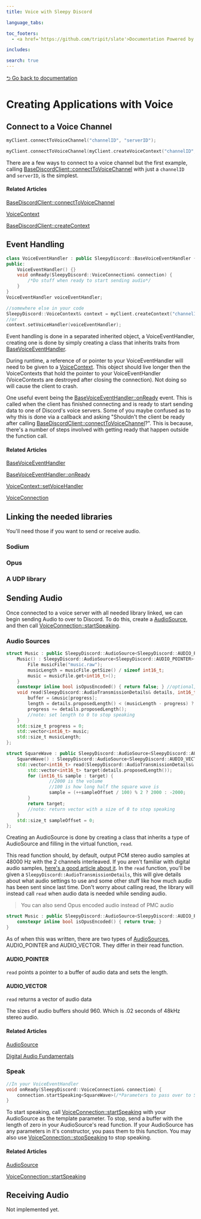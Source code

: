 ```yaml
---
title: Voice with Sleepy Discord

language_tabs:

toc_footers:
  - <a href='https://github.com/tripit/slate'>Documentation Powered by Slate</a>

includes:

search: true
---
```

[⮌ Go back to documentation](documentation.html)

# Creating Applications with Voice

## Connect to a Voice Channel

```cpp
myClient.connectToVoiceChannel("channelID", "serverID");
```

```cpp
myClient.connectToVoiceChannel(myClient.createVoiceContext("channelID", "serverID", nullptr));
```

There are a few ways to connect to a voice channel but the first example, calling [BaseDiscordClient::connectToVoiceChannel](documentation.html#connecttovoicechannel) with just a ``channelID`` and ``serverID``, is the simplest.

#### Related Articles
[BaseDiscordClient::connectToVoiceChannel](documentation.html#connecttovoicechannel)

[VoiceContext](documentation.html#voicecontext)

[BaseDiscordClient::createContext](documentation.html#createvoicecontext)

## Event Handling
```cpp
class VoiceEventHandler : public SleepyDiscord::BaseVoiceEventHandler {
public:
	VoiceEventHandler() {}
	void onReady(SleepyDiscord::VoiceConnection& connection) {
		/*Do stuff when ready to start sending audio*/
	}
}
VoiceEventHandler voiceEventHandler;

//somewhere else in your code
SleepyDiscord::VoiceContext& context = myClient.createContext("channelID", "serverID", voiceEventHandler);
//or
context.setVoiceHandler(voiceEventHandler);
```

Event handling is done in a separated inherited object, a VoiceEventHandler, creating one is done by simply creating a class that inherits traits from [BaseVoiceEventHandler](documentation.html#basevoiceeventhandler).

During runtime, a reference of or pointer to your VoiceEventHandler will need to be given to a [VoiceContext](documentation.html#voicecontext). This object should live longer then the VoiceContexts that hold the pointer to your VoiceEventHandler (VoiceContexts are destroyed after closing the connection). Not doing so will cause the client to crash.

One useful event being the [BaseVoiceEventHandler::onReady]() event. This is called when the client has finished connecting and is ready to start sending data to one of Discord's voice servers. Some of you maybe confused as to why this is done via a callback and asking "Shouldn't the client be ready after calling [BaseDiscordClient::connectToVoiceChannel](documentation.html#connecttovoicechannel)?". This is because, there's a number of steps involved with getting ready that happen outside the function call.

#### Related Articles
[BaseVoiceEventHandler](documentation.html#basevoiceeventhandler)

[BaseVoiceEventHandler::onReady]()

[VoiceContext::setVoiceHandler](documentation.html#setvoicehandler)

[VoiceConnection](documentation.html#voiceconnection)

## Linking the needed libraries

You'll need those if you want to send or receive audio.

### Sodium

### Opus

### A UDP library

## Sending Audio

Once connected to a voice server with all needed library linked, we can begin sending Audio to over to Discord. To do this, create a [AudioSource](documentation.html#audiosource), and then call [VoiceConnection::startSpeaking](documentation.html#startspeaking).

### Audio Sources
```cpp
struct Music : public SleepyDiscord::AudioSource<SleepyDiscord::AUDIO_POINTER> {
	Music() : SleepyDiscord::AudioSource<SleepyDiscord::AUDIO_POINTER>() {
		File musicFile("music.raw");
		musicLength = musicFile.getSize() / sizeof int16_t;
		music = musicFile.get<int16_t>();
	}
	constexpr inline bool isOpusEncoded() { return false; } //optional, will be false by default
	void read(SleepyDiscord::AudioTransmissionDetails& details, int16_t*& buffer, std::size_t& length) {
		buffer = &music[progress];
		length = details.proposedLength() < (musicLength - progress) ? details.proposedLength() : 0;
		progress += details.proposedLength();
		//note: set length to 0 to stop speaking
	}
	std::size_t progress = 0;
	std::vector<int16_t> music;
	std::size_t musicLength;
};
```

```cpp
struct SquareWave : public SleepyDiscord::AudioSource<SleepyDiscord::AUDIO_VECTOR> {
	SquareWave() : SleepyDiscord::AudioSource<SleepyDiscord::AUDIO_VECTOR>(), sampleOffset(0) {}
	std::vector<int16_t> read(SleepyDiscord::AudioTransmissionDetails& details) {
		std::vector<int16_t> target(details.proposedLength());
		for (int16_t& sample : target) {
				//2000 is the volume
				//100 is how long half the square wave is
				sample = (++sampleOffset / 100) % 2 ? 2000 : -2000;
		}
		return target;
		//note: return vector with a size of 0 to stop speaking
	}
	std::size_t sampleOffset = 0;
};
```

Creating an AudioSource is done by creating a class that inherits a type of AudioSource and filling in the virtual function, ``read``.

This read function should, by default, output PCM stereo audio samples at 48000 Hz with the 2 channels interleaved.
If you aren't familiar with digital audio samples, [here's a good article about it](http://manual.audacityteam.org/man/digital_audio.html).
In the ``read`` function, you'll be given a ``SleepyDiscord::AudioTransmissionDetails``, this will give details about what audio settings to use and some other stuff like how much audio has been sent since last time.
Don't worry about calling read, the library will instead call ``read`` when audio data is needed while sending audio.

> You can also send Opus encoded audio instead of PMC audio

```cpp
struct Music : public SleepyDiscord::AudioSource<SleepyDiscord::AUDIO_POINTER> {
	constexpr inline bool isOpusEncoded() { return true; }
}
```

As of when this was written, there are two types of [AudioSources](documentation.html#audiosource), AUDIO_POINTER and AUDIO_VECTOR. They differ in their read function.

#### AUDIO_POINTER
``read`` points a pointer to a buffer of audio data and sets the length.

#### AUDIO_VECTOR
``read`` returns a vector of audio data

<aside class="note">
The sizes of audio buffers should 960. Which is .02 seconds of 48kHz stereo audio.
</aside>

#### Related Articles 
[AudioSource](documentation.html#audiosource)

[Digital Audio Fundamentals](http://manual.audacityteam.org/man/digital_audio.html)

### Speak
```cpp
//In your VoiceEventHandler
void onReady(SleepyDiscord::VoiceConnection& connection) {
	connection.startSpeaking<SquareWave>(/*Parameters to pass over to SquareWave's constructor*/);
}
```

To start speaking, call [VoiceConnection::startSpeaking](documentation.html#startspeaking) with your AudioSource as the template parameter. To stop, send a buffer with the length of zero in your AudioSource's read function. If your AudioSource has any parameters in it's constructor, you pass them to this function. You may also use [VoiceConnection::stopSpeaking]() to stop speaking.

#### Related Articles
[AudioSource](documentation.html#audiosource)

[VoiceConnection::startSpeaking](documentation.html#startspeaking)

## Receiving Audio
Not implemented yet.